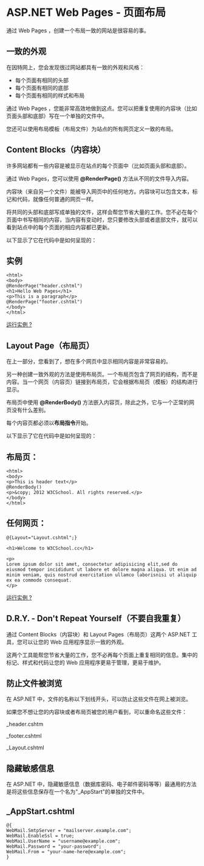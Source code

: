 
# ASP.NET Web Pages - 页面布局

通过 Web Pages ，创建一个布局一致的网站是很容易的事。

## 一致的外观

在因特网上，您会发现很过网站都具有一致的外观和风格：

*   每个页面有相同的头部
*   每个页面有相同的底部
*   每个页面有相同的样式和布局

通过 Web Pages ，您能非常高效地做到这点。您可以把重复使用的内容块（比如页面头部和底部）写在一个单独的文件中。

您还可以使用布局模板（布局文件）为站点的所有网页定义一致的布局。

## Content Blocks（内容块）

许多网站都有一些内容是被显示在站点的每个页面中（比如页面头部和底部）。

通过 Web Pages，您可以使用 **@RenderPage()** 方法从不同的文件导入内容。

内容块（来自另一个文件）能被导入网页中的任何地方。内容块可以包含文本，标记和代码，就像任何普通的网页一样。

将共同的头部和底部写成单独的文件，这样会帮您节省大量的工作。您不必在每个页面中书写相同的内容，当内容有变动时，您只要修改头部或者底部文件，就可以看到站点中的每个页面的相应内容都已更新。

以下显示了它在代码中是如何呈现的：

## 实例

```
<html>  
<body>  
@RenderPage("header.cshtml")  
<h1>Hello Web Pages</h1>  
<p>This is a paragraph</p>  
@RenderPage("footer.cshtml")  
</body>  
</html>
```

[运行实例 ?](/try/showfile_c.php?filename=try_webpages_cs_002)  

## Layout Page（布局页）

在上一部分，您看到了，想在多个网页中显示相同内容是非常容易的。

另一种创建一致外观的方法是使用布局页。一个布局页包含了网页的结构，而不是内容。当一个网页（内容页）链接到布局页，它会根据布局页（模板）的结构进行显示。

布局页中使用 **@RenderBody()** 方法嵌入内容页，除此之外，它与一个正常的网页没有什么差别。

每个内容页都必须以**布局指令**开始。

以下显示了它在代码中是如何呈现的：

## 布局页：

```
<html>  
<body>  
<p>This is header text</p>  
@RenderBody()  
<p>&copy; 2012 W3CSchool. All rights reserved.</p>  
</body>  
</html>
```

## 任何网页：

```
@{Layout="Layout.cshtml";}  

<h1>Welcome to W3CSchool.cc</h1>  

<p>  
Lorem ipsum dolor sit amet, consectetur adipisicing elit,sed do eiusmod tempor incididunt ut labore et dolore magna aliqua. Ut enim ad minim veniam, quis nostrud exercitation ullamco laborisnisi ut aliquip ex ea commodo consequat.  
</p>
```

[运行实例 ?](/try/showfile_c.php?filename=try_webpages_cs_011)  

## D.R.Y. - Don't Repeat Yourself（不要自我重复）

通过 Content Blocks（内容块）和 Layout Pages（布局页）这两个 ASP.NET 工具，您可以让您的 Web 应用程序显示一致的外观。

这两个工具能帮您节省大量的工作，您不必再每个页面上重复相同的信息。集中的标记、样式和代码让您的 Web 应用程序更易于管理，更易于维护。

## 防止文件被浏览

在 ASP.NET 中，文件的名称以下划线开头，可以防止这些文件在网上被浏览。

如果您不想让您的内容块或者布局页被您的用户看到，可以重命名这些文件：

_header.cshtm

_footer.cshtml

_Layout.cshtml

## 隐藏敏感信息

在 ASP.NET 中，隐藏敏感信息（数据库密码、电子邮件密码等等）最通用的方法是将这些信息保存在一个名为"_AppStart"的单独的文件中。

## _AppStart.cshtml

```
@{  
WebMail.SmtpServer = "mailserver.example.com";  
WebMail.EnableSsl = true;  
WebMail.UserName = "username@example.com";  
WebMail.Password = "your-password";  
WebMail.From = "your-name-here@example.com";  
}
```

